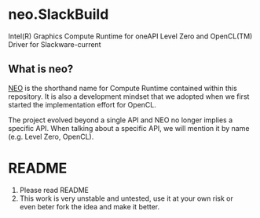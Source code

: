 # neo.SlackBuild

Intel(R) Graphics Compute Runtime for oneAPI Level Zero and OpenCL(TM) Driver for Slackware-current


## What is neo?
[NEO](https://github.com/intel/compute-runtime) is the shorthand name for Compute Runtime contained within this repository. It is also a development mindset that we adopted when we first started the implementation effort for OpenCL.

The project evolved beyond a single API and NEO no longer implies a specific API. When talking about a specific API, we will mention it by name (e.g. Level Zero, OpenCL).


# README
1. Please read README
2. This work is very unstable and untested, use it at your own risk or <br>
even beter fork the idea and make it better.  


